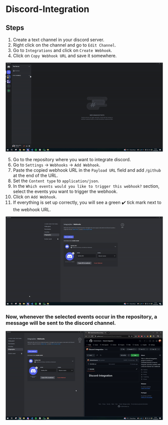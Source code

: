 ﻿# Discord-Integration

## Steps

1. Create a text channel in your discord server.
2. Right click on the channel and go to `Edit Channel`.
3. Go to `Integrations` and click on `Create Webhook`.
4. Click on `Copy Webhook URL` and save it somewhere.

<img src="./images/create_channel_and_webhook.gif"/>

5. Go to the repository where you want to integrate discord.
6. Go to `Settings` -> `Webhooks` -> `Add Webhook`.
7. Paste the copied webhook URL in the `Payload URL` field and add `/github` at the end of the URL.
8. Set the `Content type` to `application/json`.
9. In the `Which events would you like to trigger this webhook?` section, select the events you want to trigger the webhook.
10. Click on `Add Webhook`.
11. If everything is set up correctly, you will see a green ✔️ tick mark next to the webhook URL.

<img src="./images/add_github_webhook.gif"/>


### Now, whenever the selected events occur in the repository, a message will be sent to the discord channel.

<img src="./images/discord_message.gif"/>

